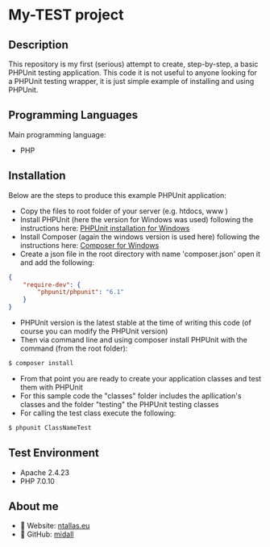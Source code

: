 # My-TEST project

## Description
This repository is my first (serious) attempt to create, step-by-step, a basic PHPUnit testing application.
This code it is not useful to anyone looking for a PHPUnit testing wrapper, it is just simple example of installing and using PHPUnit.

## Programming Languages
Main programming language:
- PHP

## Installation
Below are the steps to produce this example PHPUnit application:
- Copy the files to root folder of your server (e.g. htdocs, www )
- Install PHPUnit (here the version for Windows was used) following the instructions here: [PHPUnit installation for Windows](https://phpunit.de/manual/current/en/installation.html#installation.phar.windows) 
- Install Composer (again the windows version is used here) following the instructions here: [Composer for Windows](https://getcomposer.org/download/)
- Create a json file in the root directory with name 'composer.json' open it and add the following:

```json
{
    "require-dev": {
        "phpunit/phpunit": "6.1"
    }
}
```

- PHPUnit version is the latest stable at the time of writing this code (of course you can modify the PHPUnit version)
- Then via command line and using composer install PHPUnit with the command (from the root folder): 
```sh
$ composer install
```
- From that point you are ready to create your application classes and test them with PHPUnit
- For this sample code the "classes" folder includes the apllication's classes and the folder "testing" the PHPUnit testing classes
- For calling the test class execute the following:
```sh
$ phpunit ClassNameTest
```

## Test Environment
- Apache 2.4.23
- PHP 7.0.10

## About me
- :link: Website: [ntallas.eu](https://ntallas.eu)
- :link: GitHub: [midall](https://github.com/midall)